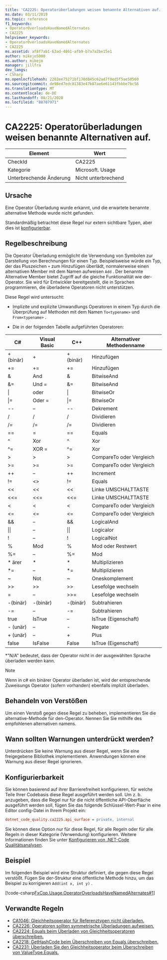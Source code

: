 ```yaml
---
title: 'CA2225: Operatorüberladungen weisen benannte Alternativen auf.'
ms.date: 03/11/2019
ms.topic: reference
f1_keywords:
- OperatorOverloadsHaveNamedAlternates
- CA2225
helpviewer_keywords:
- OperatorOverloadsHaveNamedAlternates
- CA2225
ms.assetid: af8f7ab1-63ad-4861-afb9-b7a7a2be15e1
author: mikejo5000
ms.author: mikejo
manager: jillfra
dev_langs:
- CSharp
ms.openlocfilehash: 2202ee75271bf170d845c62ad7f0ed5f5ae50560
ms.sourcegitcommit: de98ed7edc81383e47b87ae6e61143fbbbe7bc56
ms.translationtype: MT
ms.contentlocale: de-DE
ms.lasthandoff: 08/21/2020
ms.locfileid: "88707971"
---
```

# <a name="ca2225-operator-overloads-have-named-alternates"></a>CA2225: Operatorüberladungen weisen benannte Alternativen auf.

|Element|Wert|
|-|-|
|CheckId|CA2225|
|Kategorie|Microsoft. Usage|
|Unterbrechende Änderung|Nicht unterbrechend|

## <a name="cause"></a>Ursache

Eine Operator Überladung wurde erkannt, und die erwartete benannte alternative Methode wurde nicht gefunden.

Standardmäßig betrachtet diese Regel nur extern sichtbare Typen, aber dies ist [konfigurierbar](#configurability).

## <a name="rule-description"></a>Regelbeschreibung

Die Operator Überladung ermöglicht die Verwendung von Symbolen zur Darstellung von Berechnungen für einen Typ. Beispielsweise würde ein Typ, der das Pluszeichen `+` zum Hinzufügen überlädt, normalerweise einen alternativen Member mit dem Namen aufweisen `Add` . Der benannte Alternative Member bietet Zugriff auf die gleiche Funktionalität wie der-Operator. Sie wird für Entwickler bereitgestellt, die in Sprachen programmieren, die überladene Operatoren nicht unterstützen.

Diese Regel wird untersucht:

- Implizite und explizite Umwandlungs Operatoren in einem Typ durch die Überprüfung auf Methoden mit dem Namen `To<typename>` und `From<typename>` .

- Die in der folgenden Tabelle aufgeführten Operatoren:

|C#|Visual Basic|C++|Alternativer Methodenname|
|-|-|-|-|
|+ (binär)|+|+ (binär)|Hinzufügen|
|+=|+=|+=|Hinzufügen|
|&|And|&|BitwiseAnd|
|&=|Und =|&=|BitwiseAnd|
|&#124;|oder|&#124;|BitwiseOr|
|&#124;=|Oder =|&#124;=|BitwiseOr|
|--|–|--|Dekrement|
|/|/|/|Dividieren|
|/=|/=|/=|Dividieren|
|==|=|==|Equals|
|^|Xor|^|Xor|
|^=|XOR =|^=|Xor|
|>|>|>|CompareTo oder Vergleich|
|>=|>=|>=|CompareTo oder Vergleich|
|++|–|++|Increment|
|!=|<>|!=|Equals|
|<<|<<|<<|Linke UMSCHALTTASTE|
|<<=|<<=|<<=|Linke UMSCHALTTASTE|
|<|<|<|CompareTo oder Vergleich|
|<=|<=|\<=|CompareTo oder Vergleich|
|&&|–|&&|LogicalAnd|
|&#124;&#124;|–|&#124;&#124;|Logicalor|
|!|–|!|LogicalNot|
|%|Mod|%|Mod oder Restwert|
|%=|–|%=|Mod|
|\* ärer|\*|\*|Multiplizieren|
|\*=|–|\*=|Multiplizieren|
|~|Not|~|Oneskomplement|
|>>|>>|>>|Lesefolge wechseln|
=|–|>>=|Lesefolge wechseln|
|-(binär)|-(binär)|-(binär)|Subtrahieren|
|-=|–|-=|Subtrahieren|
|true|IsTrue|–|IsTrue (Eigenschaft)|
| - (unär)   |–|-|Negate|
|+ (unär)|–|+|Plus|
|false|IsFalse|False|IsTrue (Eigenschaft)|

\*"N/A" bedeutet, dass der Operator nicht in der ausgewählten Sprache überladen werden kann.

> [!NOTE]
> Wenn in c# ein binärer Operator überladen ist, wird der entsprechende Zuweisungs Operator (sofern vorhanden) ebenfalls implizit überladen.

## <a name="how-to-fix-violations"></a>Behandeln von Verstößen

Um einen Verstoß gegen diese Regel zu beheben, implementieren Sie die alternative-Methode für den-Operator. Nennen Sie Sie mithilfe des empfohlenen alternativen namens.

## <a name="when-to-suppress-warnings"></a>Wann sollten Warnungen unterdrückt werden?

Unterdrücken Sie keine Warnung aus dieser Regel, wenn Sie eine freigegebene Bibliothek implementieren. Anwendungen können eine Warnung aus dieser Regel ignorieren.

## <a name="configurability"></a>Konfigurierbarkeit

Sie können basierend auf ihrer Barrierefreiheit konfigurieren, für welche Teile Ihrer Codebasis diese Regel ausgeführt werden soll. Um z. b. anzugeben, dass die Regel nur für die nicht öffentliche API-Oberfläche ausgeführt werden soll, fügen Sie das folgende Schlüssel-Wert-Paar in eine Editor config-Datei in Ihrem Projekt ein:

```ini
dotnet_code_quality.ca2225.api_surface = private, internal
```

Sie können diese Option nur für diese Regel, für alle Regeln oder für alle Regeln in dieser Kategorie (Verwendung) konfigurieren. Weitere Informationen finden Sie unter [Konfigurieren von .NET-Code Qualitätsanalysen](configure-fxcop-analyzers.md).

## <a name="example"></a>Beispiel

Im folgenden Beispiel wird eine Struktur definiert, die gegen diese Regel verstößt. Fügen Sie der-Struktur eine öffentliche Methode hinzu, um das Beispiel zu korrigieren `Add(int x, int y)` .

[!code-csharp[FxCop.Usage.OperatorOverloadsHaveNamedAlternates#1](../code-quality/codesnippet/CSharp/ca2225-operator-overloads-have-named-alternates_1.cs)]

## <a name="related-rules"></a>Verwandte Regeln

- [CA1046: Gleichheitsoperator für Referenztypen nicht überladen.](../code-quality/ca1046.md)
- [CA2226: Operatoren sollten symmetrische Überladungen aufweisen.](../code-quality/ca2226.md)
- [CA2224: Equals beim Überladen von Gleichheitsoperatoren überschreiben.](../code-quality/ca2224.md)
- [CA2218: GetHashCode beim Überschreiben von Equals überschreiben.](../code-quality/ca2218.md)
- [CA2231: Überladen Sie den Gleichheitsoperator beim Überschreiben von ValueType.Equals.](../code-quality/ca2231.md)
